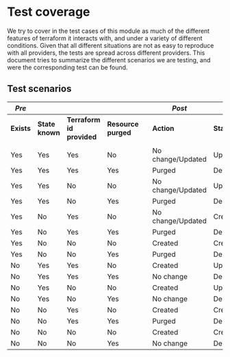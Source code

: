 # Test coverage

We try to cover in the test cases of this module as much of the different features of terraform it interacts with, and under a variety of different conditions.  Given that all different situations are not as easy to reproduce with all providers, the tests are spread across different providers.  This document tries to summarize the different scenarios we are testing, and were the corresponding test can be found.

## Test scenarios

| *Pre* | | | | | *Post* | | |
| --- | --- | --- | --- | --- | --- | --- | --- |
| **Exists** | **State known** | **Terraform id provided** | **Resource purged** | | **Action** | **State** | **Test** |
| | | | | | | | |
| Yes | Yes | Yes | No | | No change/Updated | Updated | ... |
| Yes | Yes | Yes | Yes | | Purged | Deleted | ... |
| Yes | Yes | No | No | | No change/Updated | Updated | ... |
| Yes | Yes | No | Yes | | Purged | Deleted | ... |
| Yes | No | Yes | No | | No change/Updated | Created | ... |
| Yes | No | Yes | Yes | | Purged | Deleted | ... |
| Yes | No | No | No | | Created | Created | ... |
| Yes | No | No | Yes | | Purged | Deleted | ... |
| No | Yes | Yes | No | | Created | Updated | ... |
| No | Yes | Yes | Yes | | No change | Deleted | ... |
| No | Yes | No | No | | Created | Updated | ... |
| No | Yes | No | Yes | | No change | Deleted | ... |
| No | No | Yes | No | | Created | Created | ... |
| No | No | Yes | Yes | | Purged | Deleted | .. |
| No | No | No | No | | Created | Created | ... |
| No | No | No | Yes | | No change | Deleted | ... |
